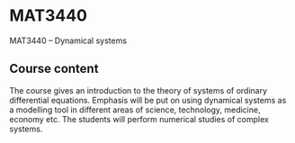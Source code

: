 # MAT3440
MAT3440 – Dynamical systems

## Course content
The course gives an introduction to the theory of systems of ordinary differential equations. Emphasis will be put on using dynamical systems as a modelling tool in different areas of science, technology, medicine, economy etc. The students will perform numerical studies of complex systems.
